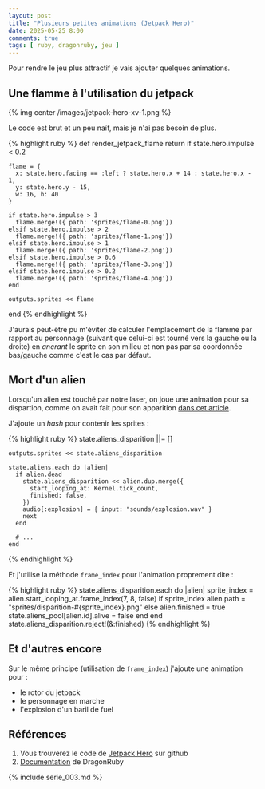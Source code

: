 ```yaml
---
layout: post
title: "Plusieurs petites animations (Jetpack Hero)"
date: 2025-05-25 8:00
comments: true
tags: [ ruby, dragonruby, jeu ]
---
```


Pour rendre le jeu plus attractif je vais ajouter quelques animations.

<!-- more -->

## Une flamme à l'utilisation du jetpack

{% img center /images/jetpack-hero-xv-1.png %}

Le code est brut et un peu naïf, mais je n'ai pas besoin de plus.

{% highlight ruby %}
  def render_jetpack_flame
    return if state.hero.impulse < 0.2

    flame = {
      x: state.hero.facing == :left ? state.hero.x + 14 : state.hero.x - 1,
      y: state.hero.y - 15,
      w: 16, h: 40
    }

    if state.hero.impulse > 3
      flame.merge!({ path: 'sprites/flame-0.png'})
    elsif state.hero.impulse > 2
      flame.merge!({ path: 'sprites/flame-1.png'})
    elsif state.hero.impulse > 1
      flame.merge!({ path: 'sprites/flame-2.png'})
    elsif state.hero.impulse > 0.6
      flame.merge!({ path: 'sprites/flame-3.png'})
    elsif state.hero.impulse > 0.2
      flame.merge!({ path: 'sprites/flame-4.png'})
    end

    outputs.sprites << flame
  end
{% endhighlight %}

J'aurais peut-être pu m'éviter de calculer l'emplacement de la flamme par
rapport au personnage (suivant que celui-ci est tourné vers la gauche ou la droite)
en _ancrant_ le sprite en son milieu et non pas par sa coordonnée bas/gauche comme c'est
le cas par défaut.

## Mort d'un alien

Lorsqu'un alien est touché par notre laser, on joue une animation pour sa
dispartion, comme on avait fait pour son apparition [dans cet article](/blog/2025/05/10/jetpack-hero-x/).

J'ajoute un _hash_ pour contenir les sprites :

{% highlight ruby %}
    state.aliens_disparition ||= []

    outputs.sprites << state.aliens_disparition

    state.aliens.each do |alien|
      if alien.dead
        state.aliens_disparition << alien.dup.merge({
          start_looping_at: Kernel.tick_count,
          finished: false,
        })
        audio[:explosion] = { input: "sounds/explosion.wav" }
        next
      end

      # ...
    end
{% endhighlight %}

Et j'utilise la méthode `frame_index` pour l'animation proprement dite :

{% highlight ruby %}
    state.aliens_disparition.each do |alien|
      sprite_index = alien.start_looping_at.frame_index(7, 8, false)
      if sprite_index
        alien.path = "sprites/disparition-#{sprite_index}.png"
      else
        alien.finished = true
        state.aliens_pool[alien.id].alive = false
      end
    end
    state.aliens_disparition.reject!(&:finished)
{% endhighlight %}

## Et d'autres encore

Sur le même principe (utilisation de `frame_index`) j'ajoute une animation pour :

- le rotor du jetpack
- le personnage en marche
- l'explosion d'un baril de fuel


## Références

1. Vous trouverez le code de [Jetpack Hero](https://github.com/lkdjiin/jetpack-hero) sur github
1. [Documentation](https://docs.dragonruby.org/#/) de DragonRuby

{% include serie_003.md %}
